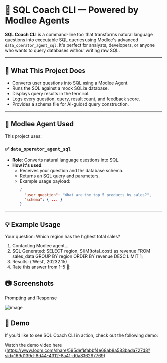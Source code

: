 # 🧠 SQL Coach CLI — Powered by Modlee Agents

**SQL Coach CLI** is a command-line tool that transforms natural language questions into executable SQL queries using Modlee's advanced `data_operator_agent_sql`. It's perfect for analysts, developers, or anyone who wants to query databases without writing raw SQL.

---

## 🚀 What This Project Does

- Converts user questions into SQL using a Modlee Agent.
- Runs the SQL against a mock SQLite database.
- Displays query results in the terminal.
- Logs every question, query, result count, and feedback score.
- Provides a schema file for AI-guided query construction.

---

## 🧩 Modlee Agent Used

This project uses:

### ✅ `data_operator_agent_sql`

- **Role**: Converts natural language questions into SQL.
- **How it's used**:
  - Receives your question and the database schema.
  - Returns an SQL query and parameters.
  - Example usage payload:
    ```json
    {
      "user_question": "What are the top 5 products by sales?",
      "schema": { ... }
    }
    ```

---

## 💡 Example Usage
Your question: Which region has the highest total sales?

1. Contacting Modlee agent...
2. SQL Generated: SELECT region, SUM(total_cost) as revenue FROM sales_data GROUP BY region ORDER BY revenue DESC LIMIT 1;
3. Results:
  ('West', 20232.15)
4. Rate this answer from 1–5 🌟:

## 📷 Screenshots
Prompting and Response

![image](https://github.com/user-attachments/assets/5eb61322-625f-451d-af57-e502422508dd)

## 🎥 Demo
If you’d like to see SQL Coach CLI in action, check out the following demo:

Watch the demo video here (https://www.loom.com/share/595defbfabbf4e68ab8a583bada727d8?sid=169d139d-8d44-4312-8a41-d0a836297769)


